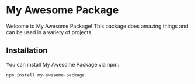# My Awesome Package

Welcome to My Awesome Package! This package does amazing things and can be used in a variety of projects.

## Installation

You can install My Awesome Package via npm:

```bash
npm install my-awesome-package
